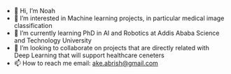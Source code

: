 - 👋 Hi, I’m Noah
- 👀 I’m interested in Machine learning projects, in particular medical image classification
- 🌱 I’m currently learning PhD in AI and Robotics at Addis Ababa Science and Technology University
- 💞️ I’m looking to collaborate on projects that are directly related with Deep Learning that will support healthcare ceneters
- 📫 How to reach me email: ake.abrish@gmail.com

<!---
Noah/Noah is a ✨ special ✨ repository because its `README.md` (this file) appears on your GitHub profile.
You can click the Preview link to take a look at your changes.
--->
